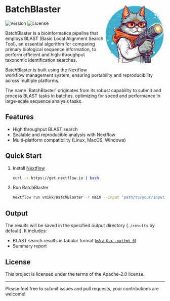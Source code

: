 # BatchBlaster  <img src='assets/BatchBlaster_Logo.webp' align="right" height="200" />

![Version](https://img.shields.io/badge/version-0.0.1-blue)
![License](https://img.shields.io/github/license/vmikk/BatchBlaster)

BatchBlaster is a bioinformatics pipeline that employs BLAST (Basic Local Alignment Search Tool), an essential algorithm for comparing primary biological sequence information, to perform efficient and high-throughput taxonomic identification searches.  

BatchBlaster is built using the Nextflow workflow management system, ensuring portability and reproducibility across multiple platforms.  

The name 'BatchBlaster' originates from its robust capability to submit and process BLAST tasks in batches, optimizing for speed and performance in large-scale sequence analysis tasks.  

## Features

- High throughput BLAST search  
- Scalable and reproducible analysis with Nextflow  
- Multi-platform compatibility (Linux, MacOS, Windows)  

## Quick Start

1. Install [Nextflow](https://www.nextflow.io/docs/latest/getstarted.html)

    ```bash
    curl -s https://get.nextflow.io | bash
    ```
2. Run BatchBlaster

    ```bash
    nextflow run vmikk/BatchBlaster -r main --input 'path/to/your/input' ...
    ```
## Output

The results will be saved in the specified output directory (`./results` by default). It includes:

- BLAST search results in tabular format ([`m8` a.k.a. `-outfmt 6`](https://www.metagenomics.wiki/tools/blast/blastn-output-format-6))  
- Summary report  


## License

This project is licensed under the terms of the Apache-2.0 license.

---

Please feel free to submit issues and pull requests, your contributions are welcome!


